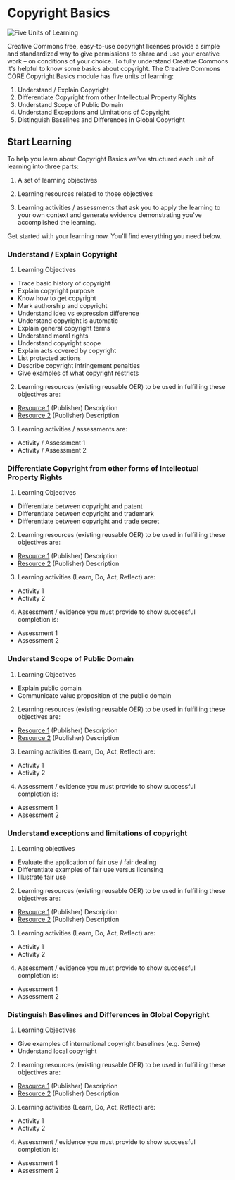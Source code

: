 # Copyright Basics

![Five Units of Learning](https://github.com/creativecommons/cc-cert-map/blob/master/img/copyright.png "Copyright Basics")

Creative Commons  free, easy-to-use copyright licenses provide a simple and standardized way to give permissions to share and use your creative work – on conditions of your choice. To fully understand Creative Commons it's helpful to know some basics about copyright. The Creative Commons CORE Copyright Basics module has five units of learning:

1. Understand / Explain Copyright
2. Differentiate Copyright from other Intellectual Property Rights
3. Understand Scope of Public Domain 
4. Understand Exceptions and Limitations of Copyright
5. Distinguish Baselines and Differences in Global Copyright

## Start Learning

To help you learn about Copyright Basics we've structured each unit of learning into three parts:

1. A set of learning objectives

2. Learning resources related to those objectives

3. Learning activities / assessments that ask you to apply the learning to your own context and generate evidence demonstrating you've accomplished the learning.

Get started with your learning now. You'll find everything you need below.

### Understand / Explain Copyright 

1. Learning Objectives
  * Trace basic history of copyright
  * Explain copyright purpose
  * Know how to get copyright
  * Mark authorship and copyright
  * Understand idea vs expression difference
  * Understand copyright is automatic
  * Explain general copyright terms
  * Understand moral rights
  * Understand copyright scope
  * Explain acts covered by copyright
  * List protected actions
  * Describe copyright infringement penalties
  * Give examples of what copyright restricts

2. Learning resources (existing reusable OER) to be used in fulfilling these objectives are:
  *  [Resource 1](http://) (Publisher) Description
  *  [Resource 2](http://) (Publisher) Description

3. Learning activities / assessments are:
  * Activity / Assessment 1
  * Activity / Assessment 2

### Differentiate Copyright from other forms of Intellectual Property Rights

1. Learning Objectives
  * Differentiate between copyright and patent
  * Differentiate between copyright and trademark
  * Differentiate between copyright and trade secret 

2. Learning resources (existing reusable OER) to be used in fulfilling these objectives are:
  *  [Resource 1](http://) (Publisher) Description
  *  [Resource 2](http://) (Publisher) Description

3. Learning activities (Learn, Do, Act, Reflect) are:
  * Activity 1
  * Activity 2

4. Assessment / evidence you must provide to show successful completion is:
  * Assessment 1
  * Assessment 2

### Understand Scope of Public Domain

1. Learning Objectives
  * Explain public domain
  * Communicate value proposition of the public domain  
  
2. Learning resources (existing reusable OER) to be used in fulfilling these objectives are:
  *  [Resource 1](http://) (Publisher) Description
  *  [Resource 2](http://) (Publisher) Description

3. Learning activities (Learn, Do, Act, Reflect) are:
  * Activity 1
  * Activity 2

4. Assessment / evidence you must provide to show successful completion is:
  * Assessment 1
  * Assessment 2

### Understand exceptions and limitations of copyright

1. Learning objectives
  * Evaluate the application of fair use / fair dealing
  * Differentiate examples of fair use versus licensing
  * Illustrate fair use 
  
2. Learning resources (existing reusable OER) to be used in fulfilling these objectives are:
  *  [Resource 1](http://) (Publisher) Description
  *  [Resource 2](http://) (Publisher) Description

3. Learning activities (Learn, Do, Act, Reflect) are:
  * Activity 1
  * Activity 2

4. Assessment / evidence you must provide to show successful completion is:
  * Assessment 1
  * Assessment 2

### Distinguish Baselines and Differences in Global Copyright

1. Learning Objectives
  * Give examples of international copyright baselines (e.g. Berne)
  * Understand local copyright

2. Learning resources (existing reusable OER) to be used in fulfilling these objectives are:
  *  [Resource 1](http://) (Publisher) Description
  *  [Resource 2](http://) (Publisher) Description

3. Learning activities (Learn, Do, Act, Reflect) are:
  * Activity 1
  * Activity 2

4. Assessment / evidence you must provide to show successful completion is:
  * Assessment 1
  * Assessment 2

